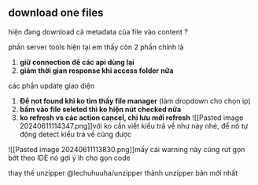 ## **download one files**
hiện đang download cả metadata của file vào content ?

phần server tools hiện tại em thấy còn 2 phần chính là

1. **giữ connection để các api dùng lại**
2. **giảm thời gian response khi access folder nữa**

các phần update giao diện
1. **Để not found khi ko tìm thấy file manager** (làm dropdown cho chọn ip)
2. **bấm vào file seleted thì ko hiện nút checked nữa**
3. **ko refresh vs các action cancel, chỉ lưu mới refresh**
![[Pasted image 20240611114347.png]]với ko cần viết kiểu trả về như này nhé, để nó tự động detect kiểu trả về cũng được


![[Pasted image 20240611113830.png]]mấy cái warning này cũng rút gọn bớt theo IDE nó gợi ý ih cho gọn code

thay thế unzipper @lechuhuuha/unzipper thành unzipper bản mới nhất